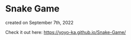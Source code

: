 # Snake Game

created on September 7th, 2022

Check it out here:
https://yoyo-ka.github.io/Snake-Game/
